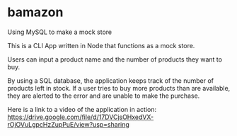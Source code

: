 # bamazon
Using MySQL to make a mock store

This is a CLI App written in Node that functions as a mock store. 

Users can input a product name and the number of products they want to buy. 

By using a SQL database, the application keeps track of the number of products left in stock. If a user tries to buy more products than are available, they are alerted to the error and are unable to make the purchase. 

Here is a link to a video of the application in action: 
https://drive.google.com/file/d/17DVCjsOHxedVX-rOjOVuLgpcHzZupPuE/view?usp=sharing
